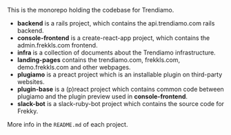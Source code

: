This is the monorepo holding the codebase for Trendiamo.

- **backend** is a rails project, which contains the api.trendiamo.com rails backend.
- **console-frontend** is a create-react-app project, which contains the admin.frekkls.com frontend.
- **infra** is a collection of documents about the Trendiamo infrastructure.
- **landing-pages** contains the trendiamo.com, frekkls.com, demo.frekkls.com and other webpages.
- **plugiamo** is a preact project which is an installable plugin on third-party websites.
- **plugin-base** is a (p)react project which contains common code between plugiamo and the plugin preview used in **console-frontend**.
- **slack-bot** is a slack-ruby-bot project which contains the source code for Frekky.

More info in the `README.md` of each project.
